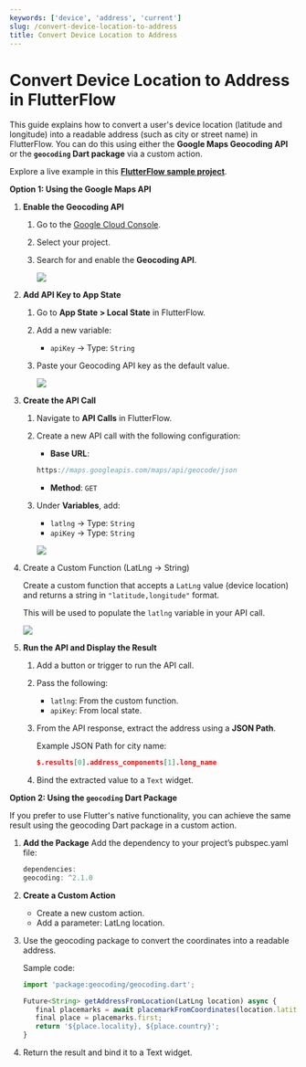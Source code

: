 ```yaml
---
keywords: ['device', 'address', 'current']
slug: /convert-device-location-to-address
title: Convert Device Location to Address
---
```


# Convert Device Location to Address in FlutterFlow

This guide explains how to convert a user's device location (latitude and longitude) into a readable address (such as city or street name) in FlutterFlow. You can do this using either the **Google Maps Geocoding API** or the **`geocoding` Dart package** via a custom action.

Explore a live example in this **[FlutterFlow sample project](https://app.flutterflow.io/project/geo-track-rvndye)**.

**Option 1: Using the Google Maps API**

   1. **Enable the Geocoding API**

      1. Go to the [Google Cloud Console](https://console.cloud.google.com/).
      2. Select your project.
      3. Search for and enable the **Geocoding API**.

         ![](../assets/20250430121231440026.gif)

   2. **Add API Key to App State**

      1. Go to **App State > Local State** in FlutterFlow.
      2. Add a new variable:
         - `apiKey` → Type: `String`
      3. Paste your Geocoding API key as the default value.

         ![](../assets/20250430121231812590.png)

   3. **Create the API Call**

      1. Navigate to **API Calls** in FlutterFlow.
      2. Create a new API call with the following configuration:

         - **Base URL**:  
         ```js
         https://maps.googleapis.com/maps/api/geocode/json
         ```
         - **Method**: `GET`

      3. Under **Variables**, add:
         - `latlng` → Type: `String`
         - `apiKey` → Type: `String`

         ![](../assets/20250430121232082585.png)

   4. Create a Custom Function (LatLng → String)

      Create a custom function that accepts a `LatLng` value (device location) and returns a string in `"latitude,longitude"` format.

      This will be used to populate the `latlng` variable in your API call.

         ![](../assets/20250430121232452872.png)

   5. **Run the API and Display the Result**

      1. Add a button or trigger to run the API call.
      2. Pass the following:
         - `latlng`: From the custom function.
         - `apiKey`: From local state.
      3. From the API response, extract the address using a **JSON Path**.

         Example JSON Path for city name:
            ```json
            $.results[0].address_components[1].long_name
            ```
      4. Bind the extracted value to a `Text` widget.

**Option 2: Using the `geocoding` Dart Package**

   If you prefer to use Flutter's native functionality, you can achieve the same result using the geocoding Dart package in a custom action.

   1. **Add the Package**
      Add the dependency to your project’s pubspec.yaml file:

      ```js
      dependencies:
      geocoding: ^2.1.0
      ```

   2. **Create a Custom Action**
      - Create a new custom action.
      - Add a parameter: LatLng location.
   3. Use the geocoding package to convert the coordinates into a readable address.

      Sample code:

      ```js
      import 'package:geocoding/geocoding.dart';

      Future<String> getAddressFromLocation(LatLng location) async {
         final placemarks = await placemarkFromCoordinates(location.latitude, location.longitude);
         final place = placemarks.first;
         return '${place.locality}, ${place.country}';
      }

      ```
   4. Return the result and bind it to a Text widget.